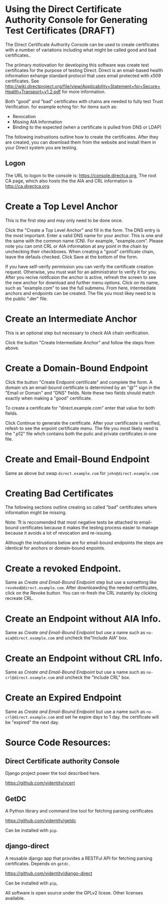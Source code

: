 Using the Direct Certificate Authority Console for Generating Test Certificates (DRAFT)
======================================================================================


The Direct Certificate Authority Console can be used to create
certificates with a number of variations including what might be
called good and bad certificates..

The priimary motiovation for developing this software was create test
certificates for the purpose of testing Direct. Direct is an email-based
health information exhange standard protocol that uses email protected with
x509 certificates. See
http://wiki.directproject.org/file/view/Applicability+Statement+for+Secure+Health+Transport+v1.2.pdf
 for more information.

Both "good" and "bad" certificates with chains are needed to 
fully test Trust Verification. for example eching for: for items such as:

* Revocation
* Missing AIA Information
* Binding to the expected (when a certificate is pulled from DNS or LDAP)


The following instrustions outline how to create the certificates. 
After they are created, you can download them from the website and install them in your 
Direct system you are testing.



Logon
-----

The URL to logon to the console is: https://console.directca.org, The root CA page, which also hosts the the AIA and CRL information is http://ca.directca.org.


Create a Top Level Anchor
=========================

This is the first step and may only need to be done once.

Click the "Create a Top Level Anchor" and fill in the form. The DNS entry is the most important.
Enter a valid DNS name for your anchor. This is one and the same with the common name (CN).
For example, "example.com". Please note you can omit CRL or AIA information at any point in the chain by unchecking their checkboxes.
When creating a "good" certificate chain, leave the defauls checked.  Click Save at the bottom of the form.


If you have self-verify permission you can verify the certificate creation request.
Otherwise, you must wait for an administrator to verify it for you. After you recive notifcaion the 
anchor is active, refresh the screen to see the new anchor for download and further menu options.
Click on its name, such as "example.com" to see the full submenu. From here, intermediate anchors and endpoints can be created. The file you most likey need to is the public ".der" file.


Create an Intermediate Anchor
=============================

This is an optional step but necessary to check AIA chain verification.

Click the button "Create Intermediate Anchor" and follow the steps from above.


Create a Domain-Bound Endpoint
==============================

Click the button "Create Endpoint certificate" and
complete the form.  A domain v/s an email-bound certificate is determined by an "@"" sign in the
"Email or Domain" and "DNS" fields. Note these two fields should match exactly when making a
"good" certificate.

To create a certificate for "direct.example.com" enter that value for both fields.


Click Continue to generate the certificate.
After your certificaste is verified, refesh to see the enpoint certificate menu.
The file you most likely need is the ".p12" file whch contains both the pulic and private
certificates in one file.



Create and Email-Bound Endpoint
===============================


Same as above but swap `direct.example.com` for `john@direct.example.com`


Creating Bad Certificates
=========================

The following sections outline creating so called "bad" certificates where information might be missing.

Note: Tt is reccomended that most negative tests be attached to email-bound 
certificates because it makes the testing process easier to manage because 
it avoids a lot of revocation and re-issuing.

Although the instrustions below are for email-bound endpoints the steps are identical for anchors or domain-bound enpoints.


Create a revoked Endpoint.
=========================


Same as *Create and Email-Bound Endpoint* step but use a something like `revoked@direct.example.com`.
After downloawding the needed certificates, click on the Revoke button.  You can re-fresh the CRL instantly by clicking recreate CRL.


Create an Endpoint without AIA Info.
====================================

Same as *Create and Email-Bound Endpoint*  but use a name such as `no-aia@direct.example.com` and uncheck the"Include AIA" box.


Create an Endpoint without CRL Info.
====================================


Same as *Create and Email-Bound Endpoint* but use a name such as `no-crl@direct.example.com` and uncheck the "Include CRL" box.

Create an Expired Endpoint
===========================

Same as *Create and Email-Bound Endpoint* but use a name such as `no-crl@direct.example.com` and  set he expire days to 1 day. the certificate will be "expired" the next day.



Source Code Resources:
=====================

Direct Certificate authority Console
------------------------------------

Django project power the tool described here.

https://github.com/videntity/vcert


GetDC
-----
A Python library and command line tool for fetching parsing certificates


https://github.com/videntity/getdc

Can be installed with `pip`.


django-direct
--------------
A reusable django app that provides a RESTFul API for fetching parsing
certificates. Depends on `getdc`.



https://github.com/videntity/django-direct

Can be installed with `pip`,




All software is open source under the GPLv2 licese.  Other licenses available.



